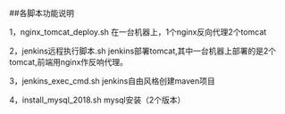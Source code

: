 ##各脚本功能说明

1，nginx_tomcat_deploy.sh  在一台机器上，1个nginx反向代理2个tomcat


2，jenkins远程执行脚本.sh  jenkins部署tomcat,其中一台机器上部署的是2个tomcat,前端用nginx作反响代理。

3，jenkins_exec_cmd.sh   jenkins自由风格创建maven项目

4，install_mysql_2018.sh	 mysql安装（2个版本）
